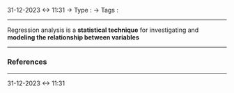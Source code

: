 31-12-2023 <-> 11:31
-> Type :
-> Tags :

---
Regression analysis is a **statistical technique** for investigating and **modeling the relationship between variables**




---
### References

---
31-12-2023 <-> 11:31